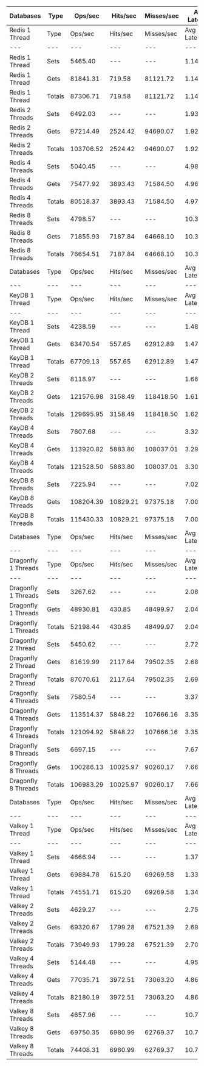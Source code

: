 | Databases | Type | Ops/sec | Hits/sec | Misses/sec | Avg Latency | p50 Latency | p99 Latency | p99.9 Latency | KB/sec |
| --- | --- | --- | --- | --- | --- | --- | --- | --- | --- |
| Redis 1 Thread | Type | Ops/sec | Hits/sec | Misses/sec | Avg Latency | p50 Latency | p99 Latency | p99.9 Latency | KB/sec |
| --- | --- | --- | --- | --- | --- | --- | --- | --- | --- |
Redis 1 Thread | Sets | 5465.40 | --- | --- | 1.14561 | 1.16700 | 2.15900 | 4.12700 | 2988.04 |
Redis 1 Thread | Gets | 81841.31 | 719.58 | 81121.72 | 1.14534 | 1.16700 | 2.15900 | 4.73500 | 3546.13 |
Redis 1 Thread | Totals | 87306.71 | 719.58 | 81121.72 | 1.14536 | 1.16700 | 2.15900 | 4.70300 | 6534.16 |
Redis 2 Threads | Sets | 6492.03 | --- | --- | 1.93195 | 1.91100 | 2.76700 | 8.57500 | 3549.32 |
Redis 2 Threads | Gets | 97214.49 | 2524.42 | 94690.07 | 1.92783 | 1.90300 | 2.87900 | 9.66300 | 5051.99 |
Redis 2 Threads | Totals | 103706.52 | 2524.42 | 94690.07 | 1.92808 | 1.90300 | 2.87900 | 9.59900 | 8601.31 |
Redis 4 Threads | Sets | 5040.45 | --- | --- | 4.98408 | 4.92700 | 8.57500 | 17.02300 | 2755.72 |
Redis 4 Threads | Gets | 75477.92 | 3893.43 | 71584.50 | 4.96985 | 4.92700 | 8.57500 | 17.02300 | 4894.79 |
Redis 4 Threads | Totals | 80518.37 | 3893.43 | 71584.50 | 4.97074 | 4.92700 | 8.57500 | 17.02300 | 7650.51 |
Redis 8 Threads | Sets | 4798.57 | --- | --- | 10.37111 | 10.17500 | 21.50300 | 44.28700 | 2623.48 |
Redis 8 Threads | Gets | 71855.93 | 7187.84 | 64668.10 | 10.39983 | 10.23900 | 21.75900 | 45.05500 | 6410.73 |
Redis 8 Threads | Totals | 76654.51 | 7187.84 | 64668.10 | 10.39804 | 10.23900 | 21.63100 | 45.05500 | 9034.21 |
| Databases | Type | Ops/sec | Hits/sec | Misses/sec | Avg Latency | p50 Latency | p99 Latency | p99.9 Latency | KB/sec |
| --- | --- | --- | --- | --- | --- | --- | --- | --- | --- |
| KeyDB 1 Thread | Type | Ops/sec | Hits/sec | Misses/sec | Avg Latency | p50 Latency | p99 Latency | p99.9 Latency | KB/sec |
| --- | --- | --- | --- | --- | --- | --- | --- | --- | --- |
KeyDB 1 Thread | Sets | 4238.59 | --- | --- | 1.48944 | 1.48700 | 2.46300 | 5.59900 | 2317.32 |
KeyDB 1 Thread | Gets | 63470.54 | 557.65 | 62912.89 | 1.47585 | 1.47900 | 2.35100 | 5.91900 | 2749.93 |
KeyDB 1 Thread | Totals | 67709.13 | 557.65 | 62912.89 | 1.47670 | 1.47900 | 2.36700 | 5.88700 | 5067.25 |
KeyDB 2 Threads | Sets | 8118.97 | --- | --- | 1.66053 | 1.50300 | 4.28700 | 14.52700 | 4438.80 |
KeyDB 2 Threads | Gets | 121576.98 | 3158.49 | 118418.50 | 1.61929 | 1.50300 | 3.85500 | 10.04700 | 6318.76 |
KeyDB 2 Threads | Totals | 129695.95 | 3158.49 | 118418.50 | 1.62187 | 1.50300 | 3.88700 | 10.75100 | 10757.56 |
KeyDB 4 Threads | Sets | 7607.68 | --- | --- | 3.32902 | 3.19900 | 8.03100 | 16.89500 | 4159.28 |
KeyDB 4 Threads | Gets | 113920.82 | 5883.80 | 108037.01 | 3.29930 | 3.19900 | 7.45500 | 16.12700 | 7391.54 |
KeyDB 4 Threads | Totals | 121528.50 | 5883.80 | 108037.01 | 3.30116 | 3.19900 | 7.48700 | 16.19100 | 11550.82 |
KeyDB 8 Threads | Sets | 7225.94 | --- | --- | 7.02314 | 6.65500 | 17.91900 | 50.43100 | 3950.57 |
KeyDB 8 Threads | Gets | 108204.39 | 10829.21 | 97375.18 | 7.00820 | 6.62300 | 17.66300 | 50.94300 | 9656.32 |
KeyDB 8 Threads | Totals | 115430.33 | 10829.21 | 97375.18 | 7.00914 | 6.65500 | 17.66300 | 50.94300 | 13606.89 |
| Databases | Type | Ops/sec | Hits/sec | Misses/sec | Avg Latency | p50 Latency | p99 Latency | p99.9 Latency | KB/sec |
| --- | --- | --- | --- | --- | --- | --- | --- | --- | --- |
| Dragonfly 1 Threads | Type | Ops/sec | Hits/sec | Misses/sec | Avg Latency | p50 Latency | p99 Latency | p99.9 Latency | KB/sec |
| --- | --- | --- | --- | --- | --- | --- | --- | --- | --- |
Dragonfly 1 Threads | Sets | 3267.62 | --- | --- | 2.08012 | 1.82300 | 4.57500 | 16.89500 | 1786.47 |
Dragonfly 1 Threads | Gets | 48930.81 | 430.85 | 48499.97 | 2.04509 | 1.81500 | 4.51100 | 8.31900 | 2120.45 |
Dragonfly 1 Threads | Totals | 52198.44 | 430.85 | 48499.97 | 2.04728 | 1.81500 | 4.51100 | 8.63900 | 3906.92 |
Dragonfly 2 Thread | Sets | 5450.62 | --- | --- | 2.72159 | 2.65500 | 7.87100 | 14.78300 | 2979.96 |
Dragonfly 2 Thread | Gets | 81619.99 | 2117.64 | 79502.35 | 2.68957 | 2.63900 | 7.32700 | 13.75900 | 4240.66 |
Dragonfly 2 Thread | Totals | 87070.61 | 2117.64 | 79502.35 | 2.69158 | 2.63900 | 7.35900 | 13.88700 | 7220.63 |
Dragonfly 4 Threads | Sets | 7580.54 | --- | --- | 3.37028 | 3.48700 | 8.15900 | 17.15100 | 4144.44 |
Dragonfly 4 Threads | Gets | 113514.37 | 5848.22 | 107666.16 | 3.35229 | 3.48700 | 8.09500 | 17.27900 | 7357.83 |
Dragonfly 4 Threads | Totals | 121094.92 | 5848.22 | 107666.16 | 3.35342 | 3.48700 | 8.12700 | 17.27900 | 11502.27 |
Dragonfly 8 Threads | Sets | 6697.15 | --- | --- | 7.67367 | 7.19900 | 26.87900 | 59.13500 | 3661.47 |
Dragonfly 8 Threads | Gets | 100286.13 | 10025.97 | 90260.17 | 7.66196 | 7.19900 | 26.75100 | 59.39100 | 8944.26 |
Dragonfly 8 Threads | Totals | 106983.29 | 10025.97 | 90260.17 | 7.66269 | 7.19900 | 26.75100 | 59.39100 | 12605.73 |
| Databases | Type | Ops/sec | Hits/sec | Misses/sec | Avg Latency | p50 Latency | p99 Latency | p99.9 Latency | KB/sec |
| --- | --- | --- | --- | --- | --- | --- | --- | --- | --- |
| Valkey 1 Thread | Type | Ops/sec | Hits/sec | Misses/sec | Avg Latency | p50 Latency | p99 Latency | p99.9 Latency | KB/sec |
| --- | --- | --- | --- | --- | --- | --- | --- | --- | --- |
Valkey 1 Thread | Sets | 4666.94 | --- | --- | 1.37006 | 1.26300 | 2.30300 | 8.38300 | 2551.50 |
Valkey 1 Thread | Gets | 69884.78 | 615.20 | 69269.58 | 1.33928 | 1.25500 | 2.20700 | 5.05500 | 3028.43 |
Valkey 1 Thread | Totals | 74551.71 | 615.20 | 69269.58 | 1.34121 | 1.25500 | 2.20700 | 5.66300 | 5579.93 |
Valkey 2 Threads | Sets | 4629.27 | --- | --- | 2.75173 | 2.52700 | 6.75100 | 18.55900 | 2530.91 |
Valkey 2 Threads | Gets | 69320.67 | 1799.28 | 67521.39 | 2.69928 | 2.52700 | 6.43100 | 12.09500 | 3602.01 |
Valkey 2 Threads | Totals | 73949.93 | 1799.28 | 67521.39 | 2.70257 | 2.52700 | 6.46300 | 12.54300 | 6132.92 |
Valkey 4 Threads | Sets | 5144.48 | --- | --- | 4.95790 | 4.83100 | 10.87900 | 20.73500 | 2812.59 |
Valkey 4 Threads | Gets | 77035.71 | 3972.51 | 73063.20 | 4.86019 | 4.79900 | 6.49500 | 17.66300 | 4995.18 |
Valkey 4 Threads | Totals | 82180.19 | 3972.51 | 73063.20 | 4.86631 | 4.79900 | 6.62300 | 17.91900 | 7807.77 |
Valkey 8 Threads | Sets | 4657.96 | --- | --- | 10.76137 | 10.43100 | 25.72700 | 49.15100 | 2546.60 |
Valkey 8 Threads | Gets | 69750.35 | 6980.99 | 62769.37 | 10.73109 | 10.36700 | 26.49500 | 49.66300 | 6224.78 |
Valkey 8 Threads | Totals | 74408.31 | 6980.99 | 62769.37 | 10.73299 | 10.36700 | 26.49500 | 49.40700 | 8771.38 |
